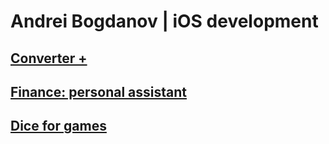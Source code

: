 # Andrei Bogdanov | iOS development

##  [Converter +](converter "Read more about project")

##  [Finance: personal assistant](finance "Read more about project")

##  [Dice for games](dice "Read more about project")
